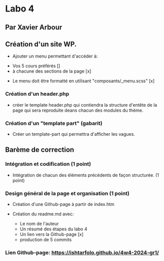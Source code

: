 # Labo 4
## Par Xavier Arbour

## Création d'un site WP.

* Ajouter un menu permettant d'accéder à:
- Vos 5 cours préférés []
- à chacune des sections de la page [x]
* Le menu doit être formatté en utilisant "composants/_menu.scss" [x]

### Création d'un header.php
* créer le template header.php qui contiendra la structure d'entête de la page qui sera reproduite deans chacun des modules du thème. 

### Création d'un "template part" (gabarit)
* Créer un template-part qui permettra d'afficher les vagues.

## Barème de correction
### Intégration et codification (1 point)
- Intégration de chacun des éléments précédents de façon structurée. (1 point)
### Design général de la page et organisation (1 point)
- Création d'une Github-page à partir de index.htm
- Création du readme.md avec:
    - Le nom de l'auteur
    - Un résumé des étapes du labo 4
    - Un lien vers la Github-page [x]

    * production de 5 commits

### Lien Github-page: https://ishtarfolo.github.io/4w4-2024-gr1/
